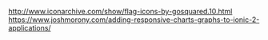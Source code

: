 http://www.iconarchive.com/show/flag-icons-by-gosquared.10.html
https://www.joshmorony.com/adding-responsive-charts-graphs-to-ionic-2-applications/